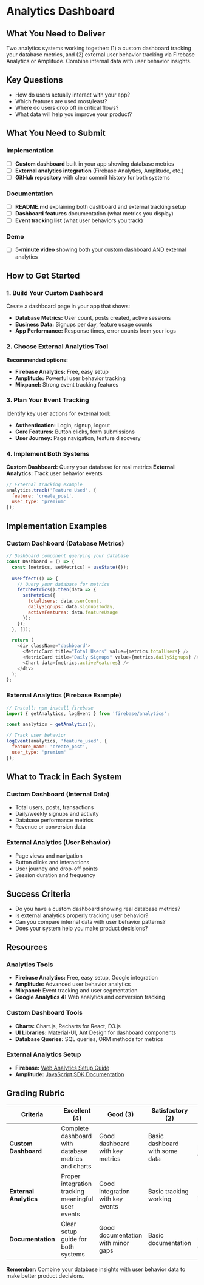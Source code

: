 # Analytics Dashboard

## What You Need to Deliver

Two analytics systems working together: (1) a custom dashboard tracking your database metrics, and (2) external user behavior tracking via Firebase Analytics or Amplitude. Combine internal data with user behavior insights.

## Key Questions

- How do users actually interact with your app?
- Which features are used most/least?
- Where do users drop off in critical flows?
- What data will help you improve your product?

## What You Need to Submit

### Implementation
- [ ] **Custom dashboard** built in your app showing database metrics
- [ ] **External analytics integration** (Firebase Analytics, Amplitude, etc.)
- [ ] **GitHub repository** with clear commit history for both systems

### Documentation
- [ ] **README.md** explaining both dashboard and external tracking setup
- [ ] **Dashboard features** documentation (what metrics you display)
- [ ] **Event tracking list** (what user behaviors you track)

### Demo
- [ ] **5-minute video** showing both your custom dashboard AND external analytics

## How to Get Started

### 1. Build Your Custom Dashboard
Create a dashboard page in your app that shows:
- **Database Metrics:** User count, posts created, active sessions
- **Business Data:** Signups per day, feature usage counts
- **App Performance:** Response times, error counts from your logs

### 2. Choose External Analytics Tool
**Recommended options:**
- **Firebase Analytics:** Free, easy setup
- **Amplitude:** Powerful user behavior tracking
- **Mixpanel:** Strong event tracking features

### 3. Plan Your Event Tracking
Identify key user actions for external tool:
- **Authentication:** Login, signup, logout
- **Core Features:** Button clicks, form submissions
- **User Journey:** Page navigation, feature discovery

### 4. Implement Both Systems
**Custom Dashboard:** Query your database for real metrics
**External Analytics:** Track user behavior events
```javascript
// External tracking example
analytics.track('Feature Used', {
  feature: 'create_post',
  user_type: 'premium'
});
```

## Implementation Examples

### Custom Dashboard (Database Metrics)
```javascript
// Dashboard component querying your database
const Dashboard = () => {
  const [metrics, setMetrics] = useState({});
  
  useEffect(() => {
    // Query your database for metrics
    fetchMetrics().then(data => {
      setMetrics({
        totalUsers: data.userCount,
        dailySignups: data.signupsToday,
        activeFeatures: data.featureUsage
      });
    });
  }, []);

  return (
    <div className="dashboard">
      <MetricCard title="Total Users" value={metrics.totalUsers} />
      <MetricCard title="Daily Signups" value={metrics.dailySignups} />
      <Chart data={metrics.activeFeatures} />
    </div>
  );
};
```

### External Analytics (Firebase Example)
```javascript
// Install: npm install firebase
import { getAnalytics, logEvent } from 'firebase/analytics';

const analytics = getAnalytics();

// Track user behavior
logEvent(analytics, 'feature_used', {
  feature_name: 'create_post',
  user_type: 'premium'
});
```

## What to Track in Each System

### Custom Dashboard (Internal Data)
- Total users, posts, transactions
- Daily/weekly signups and activity
- Database performance metrics
- Revenue or conversion data

### External Analytics (User Behavior)
- Page views and navigation
- Button clicks and interactions
- User journey and drop-off points
- Session duration and frequency



## Success Criteria

- Do you have a custom dashboard showing real database metrics?
- Is external analytics properly tracking user behavior?
- Can you compare internal data with user behavior patterns?
- Does your system help you make product decisions?

## Resources

### Analytics Tools
- **Firebase Analytics:** Free, easy setup, Google integration
- **Amplitude:** Advanced user behavior analytics
- **Mixpanel:** Event tracking and user segmentation  
- **Google Analytics 4:** Web analytics and conversion tracking

### Custom Dashboard Tools
- **Charts:** Chart.js, Recharts for React, D3.js
- **UI Libraries:** Material-UI, Ant Design for dashboard components
- **Database Queries:** SQL queries, ORM methods for metrics

### External Analytics Setup
- **Firebase:** [Web Analytics Setup Guide](https://firebase.google.com/docs/analytics/get-started?platform=web)
- **Amplitude:** [JavaScript SDK Documentation](https://www.docs.developers.amplitude.com/data/sdks/javascript/)

## Grading Rubric

| Criteria | Excellent (4) | Good (3) | Satisfactory (2) | Needs Work (1) |
|----------|---------------|----------|------------------|----------------|
| **Custom Dashboard** | Complete dashboard with database metrics and charts | Good dashboard with key metrics | Basic dashboard with some data | Missing or broken dashboard |
| **External Analytics** | Proper integration tracking meaningful user events | Good integration with key events | Basic tracking working | Poor or broken integration |
| **Documentation** | Clear setup guide for both systems | Good documentation with minor gaps | Basic documentation | Poor or missing documentation |

**Remember:** Combine your database insights with user behavior data to make better product decisions.
